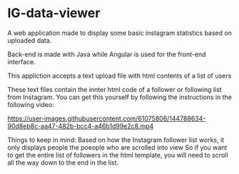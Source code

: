 # IG-data-viewer
A web application made to display some basic instagram statistics based on uploaded data.

Back-end is made with Java while Angular is used for the front-end interface.

This appliction accepts a text upload file with html contents of a list of users

These text files contain the innter html code of a follower or following list from Instagram.
You can get this yourself by following the instructions in the following video:

https://user-images.githubusercontent.com/61075806/144788634-90d8eb8c-aa47-482b-bcc4-a46b1d99e2c8.mp4

Things to keep in mind:
Based on how the Instagram follower list works, it only displays people the poeople who are scrolled into view
So if you want to get the entire list of followers in the html template, you will need to scroll all the way down to the end in the list.

